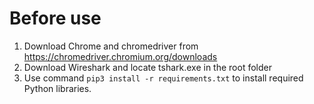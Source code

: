 # Before use
1. Download Chrome and chromedriver from https://chromedriver.chromium.org/downloads
2. Download Wireshark and locate tshark.exe in the root folder
3. Use command `pip3 install -r requirements.txt` to install required Python libraries.
